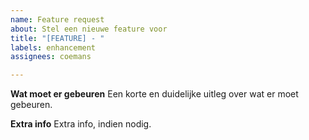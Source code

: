 ```yaml
---
name: Feature request
about: Stel een nieuwe feature voor
title: "[FEATURE] - "
labels: enhancement
assignees: coemans

---
```


**Wat moet er gebeuren**
Een korte en duidelijke uitleg over wat er moet gebeuren.

**Extra info**
Extra info, indien nodig.

